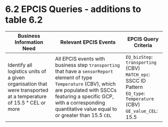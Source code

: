# 6.2 EPCIS Queries - additions to table 6.2

| Business Information Need | Relevant EPCIS Events | EPCIS Query Criteria |
| ------------------------- | --------------------- | -------------------- |
| Identify all logistics units of a given organisation that were transported at a temperature of 15.5 ° CEL or more | All EPCIS events with business step `transporting` that have a `sensorReport` element of type `Temperature` (CBV), which are populated with SSCCs featuring a specific GCP, with a corresponding quantitative value equal to or greater than 15.5 `CEL` | `EQ_bizStep`: `transporting` (CBV) <br> `MATCH_epc`: SSCC ID Pattern <br> `EQ_type`: `Temperature` (CBV) <br> `GE_value_CEL`: 15.5  |
